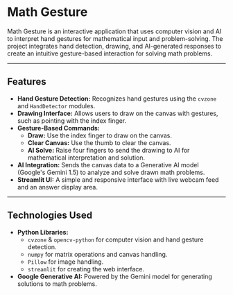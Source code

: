 # Math Gesture

Math Gesture is an interactive application that uses computer vision and AI to interpret hand gestures for mathematical input and problem-solving. The project integrates hand detection, drawing, and AI-generated responses to create an intuitive gesture-based interaction for solving math problems.

---

## Features

- **Hand Gesture Detection:** Recognizes hand gestures using the `cvzone` and `HandDetector` modules.
- **Drawing Interface:** Allows users to draw on the canvas with gestures, such as pointing with the index finger.
- **Gesture-Based Commands:**
  - **Draw:** Use the index finger to draw on the canvas.
  - **Clear Canvas:** Use the thumb to clear the canvas.
  - **AI Solve:** Raise four fingers to send the drawing to AI for mathematical interpretation and solution.
- **AI Integration:** Sends the canvas data to a Generative AI model (Google's Gemini 1.5) to analyze and solve drawn math problems.
- **Streamlit UI:** A simple and responsive interface with live webcam feed and an answer display area.

---

## Technologies Used

- **Python Libraries:**
  - `cvzone` & `opencv-python` for computer vision and hand gesture detection.
  - `numpy` for matrix operations and canvas handling.
  - `Pillow` for image handling.
  - `streamlit` for creating the web interface.
- **Google Generative AI:** Powered by the Gemini model for generating solutions to math problems.
